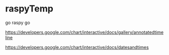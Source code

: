 # raspyTemp

go raspy go

https://developers.google.com/chart/interactive/docs/gallery/annotatedtimeline

https://developers.google.com/chart/interactive/docs/datesandtimes